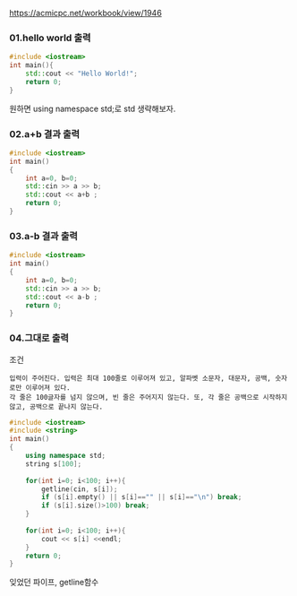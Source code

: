 https://acmicpc.net/workbook/view/1946

### 01.hello world 출력
```cpp
#include <iostream>
int main(){
    std::cout << "Hello World!";
    return 0;
}
```
원하면 using namespace std;로 std 생략해보자.
  
### 02.a+b 결과 출력
```cpp
#include <iostream>
int main()
{
    int a=0, b=0;
    std::cin >> a >> b;
    std::cout << a+b ;
    return 0;
}
```  

### 03.a-b 결과 출력
```cpp
#include <iostream>
int main()
{
    int a=0, b=0;
    std::cin >> a >> b;
    std::cout << a-b ;
    return 0;
}
```  

### 04.그대로 출력  
조건
```
입력이 주어진다. 입력은 최대 100줄로 이루어져 있고, 알파벳 소문자, 대문자, 공백, 숫자로만 이루어져 있다.  
각 줄은 100글자를 넘지 않으며, 빈 줄은 주어지지 않는다. 또, 각 줄은 공백으로 시작하지 않고, 공백으로 끝나지 않는다.
```
```cpp
#include <iostream>
#include <string>
int main()
{
    using namespace std;
    string s[100];
    
    for(int i=0; i<100; i++){
        getline(cin, s[i]);
        if (s[i].empty() || s[i]=="" || s[i]=="\n") break;
        if (s[i].size()>100) break;
    }
    
    for(int i=0; i<100; i++){
        cout << s[i] <<endl;
    }
    return 0;
}
```
잊었던 파이프, getline함수  
